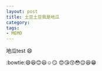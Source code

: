 ```yaml
---
layout: post
title: 土豆土豆我是地瓜
category:
tags: 
- MEMO
---
```


地瓜test :smile:

:bowtie::smile::laughing::blush::smiley::relaxed::smirk:
:heart_eyes::kissing_heart::kissing_closed_eyes::flushed::relieved::satisfied::grin:
